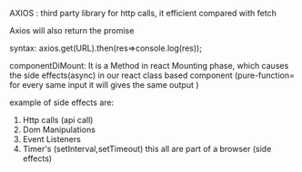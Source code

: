 
AXIOS : third party library for http calls, it efficient compared with fetch

Axios will also return the promise


syntax: axios.get(URL).then(res=>console.log(res));

componentDiMount: It is a Method in react Mounting phase,
which causes the side effects(async) in our react class based component
(pure-function= for every same input it will gives the  same output )

example of side effects are:
1. Http calls (api call)
2. Dom Manipulations
3. Event Listeners
4. Timer's (setInterval,setTimeout)
this all are part of a browser (side effects)
